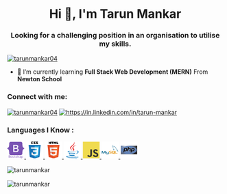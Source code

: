 <h1 align="center">Hi 👋, I'm Tarun Mankar</h1>
<h3 align="center">Looking for a challenging position in an organisation to utilise my skills.</h3>

<p align="left"> <a href="https://twitter.com/tarunmankar04" target="blank"><img src="https://img.shields.io/twitter/follow/tarunmankar04?logo=twitter&style=for-the-badge" alt="tarunmankar04" /></a> </p>

- 🌱 I’m currently learning **Full Stack Web Development (MERN)** From **Newton School**

<h3 align="left">Connect with me:</h3>
<p align="left">
<a href="https://twitter.com/tarunmankar04" target="blank"><img align="center" src="https://raw.githubusercontent.com/rahuldkjain/github-profile-readme-generator/master/src/images/icons/Social/twitter.svg" alt="tarunmankar04" height="30" width="40" /></a>
<a href="https://linkedin.com/in/https://in.linkedin.com/in/tarun-mankar" target="blank"><img align="center" src="https://raw.githubusercontent.com/rahuldkjain/github-profile-readme-generator/master/src/images/icons/Social/linked-in-alt.svg" alt="https://in.linkedin.com/in/tarun-mankar" height="30" width="40" /></a>
</p>

<h3 align="left">Languages I Know :</h3>
<p align="left"> <a href="https://getbootstrap.com" target="_blank" rel="noreferrer"> <img src="https://raw.githubusercontent.com/devicons/devicon/master/icons/bootstrap/bootstrap-plain-wordmark.svg" alt="bootstrap" width="40" height="40"/> </a> <a href="https://www.w3schools.com/css/" target="_blank" rel="noreferrer"> <img src="https://raw.githubusercontent.com/devicons/devicon/master/icons/css3/css3-original-wordmark.svg" alt="css3" width="40" height="40"/> </a> <a href="https://www.w3.org/html/" target="_blank" rel="noreferrer"> <img src="https://raw.githubusercontent.com/devicons/devicon/master/icons/html5/html5-original-wordmark.svg" alt="html5" width="40" height="40"/> </a> <a href="https://www.java.com" target="_blank" rel="noreferrer"> <img src="https://raw.githubusercontent.com/devicons/devicon/master/icons/java/java-original.svg" alt="java" width="40" height="40"/> </a> <a href="https://developer.mozilla.org/en-US/docs/Web/JavaScript" target="_blank" rel="noreferrer"> <img src="https://raw.githubusercontent.com/devicons/devicon/master/icons/javascript/javascript-original.svg" alt="javascript" width="40" height="40"/> </a> <a href="https://www.mysql.com/" target="_blank" rel="noreferrer"> <img src="https://raw.githubusercontent.com/devicons/devicon/master/icons/mysql/mysql-original-wordmark.svg" alt="mysql" width="40" height="40"/> </a> <a href="https://www.php.net" target="_blank" rel="noreferrer"> <img src="https://raw.githubusercontent.com/devicons/devicon/master/icons/php/php-original.svg" alt="php" width="40" height="40"/> </a> </p>

<p><img align="center" src="https://github-readme-stats.vercel.app/api/top-langs?username=tarunmankar&show_icons=true&locale=en&layout=compact" alt="tarunmankar" /></p>

<p><img align="center" src="https://github-readme-streak-stats.herokuapp.com/?user=tarunmankar&" alt="tarunmankar" /></p>
